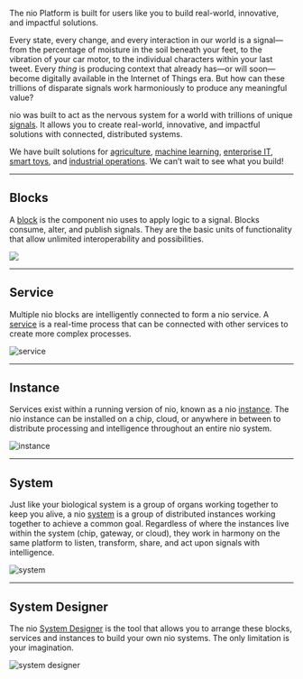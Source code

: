 The nio Platform is built for users like you to build real-world, innovative, and impactful solutions.

Every state, every change, and every interaction in our world is a signal—from the percentage of moisture in the soil beneath your feet, to the vibration of your car motor, to the individual characters within your last tweet. Every _thing_ is producing context that already has—or will soon—become digitally available in the Internet of Things era. But how can these trillions of disparate signals work harmoniously to produce any meaningful value?

nio was built to act as the nervous system for a world with trillions of unique [signals](/services/service-design-patterns/signal-structure.md). It  allows you to create real-world, innovative, and impactful solutions with connected, distributed systems.

We have built solutions for [agriculture](https://niolabs.com/case-studies/agriculture), [machine learning](https://niolabs.com/case-studies/industrial), [enterprise IT](https://niolabs.com/case-studies/case-study-real-time-database-migration), [smart toys](https://niolabs.com/case-studies/raspberry-pi-car), and [industrial operations](https://niolabs.com/case-studies/case-study-industrial-operations-intelligence). We can’t wait to see what you build!

---
## Blocks
A [block](https://docs.n.io/blocks) is the component nio uses to apply logic to a signal. Blocks consume, alter, and publish signals. They are the basic units of functionality that allow unlimited interoperability and possibilities.

![](/img/intro-blocks.png)

---
## Service
Multiple nio blocks are intelligently connected to form a nio service. A [service](https://docs.n.io/services) is a real-time process that can be connected with other services to create more complex processes.

![service](/img/intro-service.png)

---
## Instance
Services exist within a running version of nio, known as a nio [instance](https://docs.n.io/instances). The nio instance can be installed on a chip, cloud, or anywhere in between to distribute processing and intelligence throughout an entire nio system.

![instance](/img/intro-instance.png)

---
## System
Just like your biological system is a group of organs working together to keep you alive, a nio [system](https://docs.n.io/systems) is a group of distributed instances working together to achieve a common goal. Regardless of where the instances live within the system (chip, gateway, or cloud), they work in harmony on the same platform to listen, transform, share, and act upon signals with intelligence.

![system](/img/intro-system.png)

---
## System Designer
The nio [System Designer](https://docs.n.io/system-designer) is the tool that allows you to arrange these blocks, services and instances to build your own nio systems. The only limitation is your imagination.

![system designer](/img/intro-systemdesigner.jpg)
